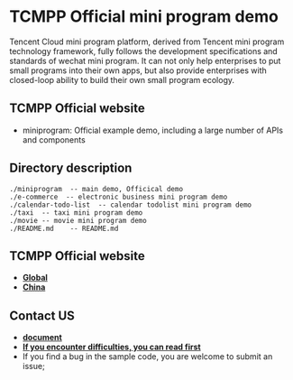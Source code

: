 # TCMPP Official mini program demo

Tencent Cloud mini program platform, derived from Tencent mini program technology framework, fully follows the development specifications and standards of wechat mini program. It can not only help enterprises to put small programs into their own apps, but also provide enterprises with closed-loop ability to build their own small program ecology.

## TCMPP Official website
- miniprogram: Official example demo, including a large number of APIs and components

## Directory description

````
./miniprogram  -- main demo, Officical demo
./e-commerce  -- electronic business mini program demo
./calendar-todo-list  -- calendar todolist mini program demo
./taxi  -- taxi mini program demo
./movie -- movie mini program demo
./README.md    -- README.md
````

## TCMPP Official website

- **[Global](https://www.tencentcloud.com/products/tcmpp)** 
- **[China](https://cloud.tencent.com/product/tcmpp)**

## Contact US
- **[document](https://cloud.tencent.com/document/product/1593/100552)**
- **[If you encounter difficulties, you can read first](https://cloud.tencent.com/online-service?from=intro_tcmpp)**
- If you find a bug in the sample code, you are welcome to submit an issue;

